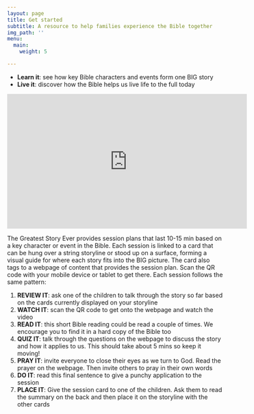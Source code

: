 ```yaml
---
layout: page
title: Get started
subtitle: A resource to help families experience the Bible together
img_path: ''
menu:
  main:
    weight: 5

---
```

* **Learn it**: see how key Bible characters and events form one BIG story
* **Live it**: discover how the Bible helps us live life to the full today

<iframe width="560" height="315" src="https://www.youtube.com/embed/ahpCe-ugFAI" frameborder="0" allow="accelerometer; autoplay; encrypted-media; gyroscope; picture-in-picture" allowfullscreen></iframe>

The Greatest Story Ever provides session plans that last 10-15 min based on a key character or event in the Bible. Each session is linked to a card that can be hung over a string storyline or stood up on a surface, forming a visual guide for where each story fits into the BIG picture. The card also tags to a webpage of content that provides the session plan. Scan the QR code with your mobile device or tablet to get there. Each session follows the same pattern:

1. **REVIEW IT**: ask one of the children to talk through the story so far based on the cards currently displayed on your storyline
2. **WATCH IT**: scan the QR code to get onto the webpage and watch the video
3. **READ IT**: this short Bible reading could be read a couple of times. We encourage you to find it in a hard copy of the Bible too
4. **QUIZ IT**: talk through the questions on the webpage to discuss the story and how it applies to us. This should take about 5 mins so keep it moving!
5. **PRAY IT**: invite everyone to close their eyes as we turn to God. Read the prayer on the webpage. Then invite others to pray in their own words
6. **DO IT**: read this final sentence to give a punchy application to the session
7. **PLACE IT**: Give the session card to one of the children. Ask them to read the summary on the back and then place it on the storyline with the other cards